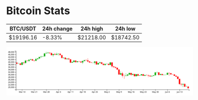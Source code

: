 # Bitcoin Stats

BTC/USDT|24h change|24h high|24h low|
|---|---|---|---|
|$19196.16|-8.33%|$21218.00|$18742.50|

<img src="./chart.svg">
